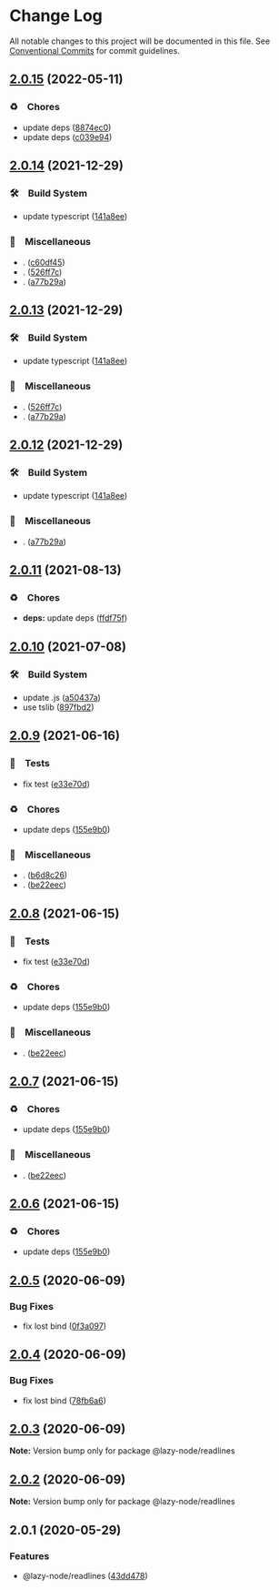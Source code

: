# Change Log

All notable changes to this project will be documented in this file.
See [Conventional Commits](https://conventionalcommits.org) for commit guidelines.

## [2.0.15](https://github.com/bluelovers/ws-iconv/compare/@lazy-node/readlines@2.0.14...@lazy-node/readlines@2.0.15) (2022-05-11)


### ♻️　Chores

* update deps ([8874ec0](https://github.com/bluelovers/ws-iconv/commit/8874ec0576dc65e55d6710c61a1dc67e3142fa8f))
* update deps ([c039e94](https://github.com/bluelovers/ws-iconv/commit/c039e942f8562c9fdbba4e8d50c19afc20cc687f))





## [2.0.14](https://github.com/bluelovers/ws-iconv/compare/@lazy-node/readlines@2.0.11...@lazy-node/readlines@2.0.14) (2021-12-29)


### 🛠　Build System

* update typescript ([141a8ee](https://github.com/bluelovers/ws-iconv/commit/141a8eefbaeeb45f235f5cdceadaeaeb05d9acc7))


### 🔖　Miscellaneous

* . ([c60df45](https://github.com/bluelovers/ws-iconv/commit/c60df451cb6728e0c28522bba043feaad4a883e0))
* . ([526ff7c](https://github.com/bluelovers/ws-iconv/commit/526ff7c919a83f407386c2e872170813bfc575d0))
* . ([a77b29a](https://github.com/bluelovers/ws-iconv/commit/a77b29ae69eb4e0c87d5120618c699273637510a))





## [2.0.13](https://github.com/bluelovers/ws-iconv/compare/@lazy-node/readlines@2.0.11...@lazy-node/readlines@2.0.13) (2021-12-29)


### 🛠　Build System

* update typescript ([141a8ee](https://github.com/bluelovers/ws-iconv/commit/141a8eefbaeeb45f235f5cdceadaeaeb05d9acc7))


### 🔖　Miscellaneous

* . ([526ff7c](https://github.com/bluelovers/ws-iconv/commit/526ff7c919a83f407386c2e872170813bfc575d0))
* . ([a77b29a](https://github.com/bluelovers/ws-iconv/commit/a77b29ae69eb4e0c87d5120618c699273637510a))





## [2.0.12](https://github.com/bluelovers/ws-iconv/compare/@lazy-node/readlines@2.0.11...@lazy-node/readlines@2.0.12) (2021-12-29)


### 🛠　Build System

* update typescript ([141a8ee](https://github.com/bluelovers/ws-iconv/commit/141a8eefbaeeb45f235f5cdceadaeaeb05d9acc7))


### 🔖　Miscellaneous

* . ([a77b29a](https://github.com/bluelovers/ws-iconv/commit/a77b29ae69eb4e0c87d5120618c699273637510a))





## [2.0.11](https://github.com/bluelovers/ws-iconv/compare/@lazy-node/readlines@2.0.10...@lazy-node/readlines@2.0.11) (2021-08-13)


### ♻️　Chores

* **deps:** update deps ([ffdf75f](https://github.com/bluelovers/ws-iconv/commit/ffdf75f27917b2698690436b66df040f2cc5cebc))





## [2.0.10](https://github.com/bluelovers/ws-iconv/compare/@lazy-node/readlines@2.0.9...@lazy-node/readlines@2.0.10) (2021-07-08)


### 🛠　Build System

* update .js ([a50437a](https://github.com/bluelovers/ws-iconv/commit/a50437a84acedeabe884b56978507ee04ea90d58))
* use tslib ([897fbd2](https://github.com/bluelovers/ws-iconv/commit/897fbd2808c31f284dd368759f715c450b033e5e))





## [2.0.9](https://github.com/bluelovers/ws-iconv/compare/@lazy-node/readlines@2.0.5...@lazy-node/readlines@2.0.9) (2021-06-16)


### 🚨　Tests

* fix test ([e33e70d](https://github.com/bluelovers/ws-iconv/commit/e33e70ddfe12175c4dfc5eb6375a2015b147eded))


### ♻️　Chores

* update deps ([155e9b0](https://github.com/bluelovers/ws-iconv/commit/155e9b0a1aaf956c9d660dee61c59ef998b77131))


### 🔖　Miscellaneous

* . ([b6d8c26](https://github.com/bluelovers/ws-iconv/commit/b6d8c260f2ae71e650af52391117e1ba018955ff))
* . ([be22eec](https://github.com/bluelovers/ws-iconv/commit/be22eec8fe89b92477c48fe46b3e533408338ed3))





## [2.0.8](https://github.com/bluelovers/ws-iconv/compare/@lazy-node/readlines@2.0.5...@lazy-node/readlines@2.0.8) (2021-06-15)


### 🚨　Tests

* fix test ([e33e70d](https://github.com/bluelovers/ws-iconv/commit/e33e70ddfe12175c4dfc5eb6375a2015b147eded))


### ♻️　Chores

* update deps ([155e9b0](https://github.com/bluelovers/ws-iconv/commit/155e9b0a1aaf956c9d660dee61c59ef998b77131))


### 🔖　Miscellaneous

* . ([be22eec](https://github.com/bluelovers/ws-iconv/commit/be22eec8fe89b92477c48fe46b3e533408338ed3))





## [2.0.7](https://github.com/bluelovers/ws-iconv/compare/@lazy-node/readlines@2.0.5...@lazy-node/readlines@2.0.7) (2021-06-15)


### ♻️　Chores

* update deps ([155e9b0](https://github.com/bluelovers/ws-iconv/commit/155e9b0a1aaf956c9d660dee61c59ef998b77131))


### 🔖　Miscellaneous

* . ([be22eec](https://github.com/bluelovers/ws-iconv/commit/be22eec8fe89b92477c48fe46b3e533408338ed3))





## [2.0.6](https://github.com/bluelovers/ws-iconv/compare/@lazy-node/readlines@2.0.5...@lazy-node/readlines@2.0.6) (2021-06-15)


### ♻️　Chores

* update deps ([155e9b0](https://github.com/bluelovers/ws-iconv/commit/155e9b0a1aaf956c9d660dee61c59ef998b77131))





## [2.0.5](https://github.com/bluelovers/ws-iconv/compare/@lazy-node/readlines@2.0.4...@lazy-node/readlines@2.0.5) (2020-06-09)


### Bug Fixes

* fix lost bind ([0f3a097](https://github.com/bluelovers/ws-iconv/commit/0f3a09739e836f70e7051b87b640bd1b18f17252))





## [2.0.4](https://github.com/bluelovers/ws-iconv/compare/@lazy-node/readlines@2.0.3...@lazy-node/readlines@2.0.4) (2020-06-09)


### Bug Fixes

* fix lost bind ([78fb6a6](https://github.com/bluelovers/ws-iconv/commit/78fb6a611623300eb4ef3161bc87f1789634f82a))





## [2.0.3](https://github.com/bluelovers/ws-iconv/compare/@lazy-node/readlines@2.0.2...@lazy-node/readlines@2.0.3) (2020-06-09)

**Note:** Version bump only for package @lazy-node/readlines





## [2.0.2](https://github.com/bluelovers/ws-iconv/compare/@lazy-node/readlines@2.0.1...@lazy-node/readlines@2.0.2) (2020-06-09)

**Note:** Version bump only for package @lazy-node/readlines





## 2.0.1 (2020-05-29)


### Features

* @lazy-node/readlines ([43dd478](https://github.com/bluelovers/ws-iconv/commit/43dd478867ae94b6c9e98f9f2ea18081f9152100))
